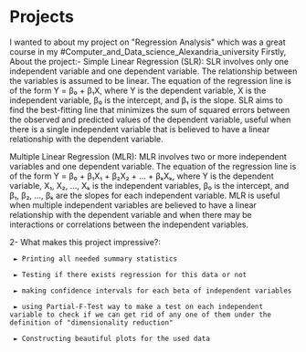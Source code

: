 # Projects
I wanted to about my project on "Regression Analysis" 
which was a great course in my #Computer_and_Data_science_Alexandria_university
Firstly, About the project:- 
Simple Linear Regression (SLR):
SLR involves only one independent variable and one dependent variable.
The relationship between the variables is assumed to be linear.
The equation of the regression line is of the form Y = β₀ + β₁X, where Y is the dependent variable, X is the independent variable, β₀ is the intercept, and β₁ is the slope.
SLR aims to find the best-fitting line that minimizes the sum of squared errors between the observed and predicted values of the dependent variable, useful when there is a single independent variable that is believed to have a linear relationship with the dependent variable.

Multiple Linear Regression (MLR):
MLR involves two or more independent variables and one dependent variable.
The equation of the regression line is of the form Y = β₀ + β₁X₁ + β₂X₂ + ... + βₖXₖ, where Y is the dependent variable, X₁, X₂, ..., Xₖ is the independent variables, β₀ is the intercept, and β₁, β₂, ..., βₖ are the slopes for each independent variable.
MLR is useful when multiple independent variables are believed to have a linear relationship with the dependent variable and when there may be interactions or correlations between the independent variables.

2- What makes this project impressive?:

     ► Printing all needed summary statistics 

     ► Testing if there exists regression for this data or not

     ► making confidence intervals for each beta of independent variables

     ► using Partial-F-Test way to make a test on each independent variable to check if we can get rid of any one of them under the definition of "dimensionality reduction" 

     ► Constructing beautiful plots for the used data
